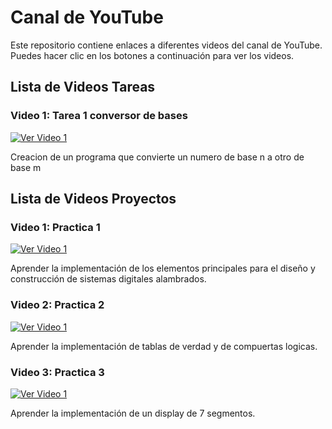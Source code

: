 # Canal de YouTube

Este repositorio contiene enlaces a diferentes videos del canal de YouTube. Puedes hacer clic en los botones a continuación para ver los videos.

## Lista de Videos Tareas

### Video 1: Tarea 1 conversor de bases 
[![Ver Video 1](https://parzibyte.me/blog/wp-content/uploads/2018/11/Logotipo-conversor-de-bases-numéricas.png)](https://youtu.be/c5vQQRzUKDE)

Creacion de un programa que convierte un numero de base n a otro de base m

## Lista de Videos Proyectos

### Video 1: Practica 1 
[![Ver Video 1](https://probotica.com.mx/cdn/shop/products/50PCS-The-new-K2665-2SK2665-TO-220-package_871ec6c3-5882-4dbc-bf58-57231e1e73ad_large.jpg?v=1532384932)](https://youtu.be/YzZvsKJaBw0)

Aprender la implementación de los elementos principales para el diseño y construcción de sistemas digitales alambrados.

### Video 2: Practica 2 
[![Ver Video 1](https://uelectronics.com/wp-content/uploads/2018/10/Led-10mm-Grande-V1.jpg)](https://youtu.be/KBUQLJQaJv8)

Aprender la implementación de tablas de verdad y de compuertas logicas.

### Video 3: Practica 3
[![Ver Video 1](https://hetpro-store.com/TUTORIALES/wp-content/uploads/2018/01/Display-7-segmentos-catodo-comun-1024x688.jpg)](https://youtu.be/bde1e2_bqGc)

Aprender la implementación de un display de 7 segmentos.
